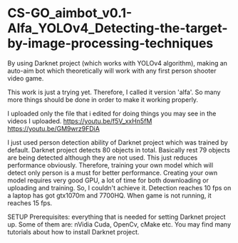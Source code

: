 # CS-GO_aimbot_v0.1-Alfa_YOLOv4_Detecting-the-target-by-image-processing-techniques
By using Darknet project (which works with YOLOv4 algorithm), making an auto-aim bot which theoretically will work with any first person shooter video game. 

This work is just a trying yet. Therefore, I called it version 'alfa'.
So many more things should be done in order to make it working properly. 

I uploaded only the file that i edited for doing things you may see in the videos I uploaded.
https://youtu.be/f5V_xxHn5fM
https://youtu.be/GM9wrz9FDiA

I just used person detection ability of Darknet project which was trained by default. Darknet project detects 80 objects in total. Basically rest 79 objects are being detected although they are not used. This just reduces performance obviously.
Therefore, training your own model which will detect only person is a must for better performance. 
Creating your own model requires very good GPU, a lot of time for both downloading or uploading and training. So, I couldn't achieve it. 
Detection reaches 10 fps on a laptop has got gtx1070m and 7700HQ. When game is not running, it reaches 15 fps.

SETUP
Prerequisites: everything that is needed for setting Darknet project up.
Some of them are:
nVidia Cuda, OpenCv, cMake etc. You may find many tutorials about how to install Darknet project.
